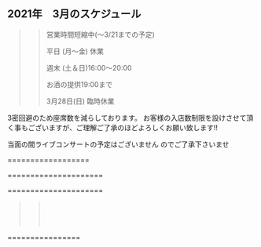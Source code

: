 ## 2021年　3月のスケジュール
 

>>
>>
>>
>>営業時間短縮中(〜3/21までの予定)
>>
>>
>>
>>平日 (月〜金) 休業
>>
>>週末 (土＆日)16:00〜20:00
>>
>>
>>   お酒の提供19:00まで
>>
>>
>>
>>3月28日(日) 臨時休業
>>
>>
>>
>>



3密回避のため座席数を減らしております。
お客様の入店数制限を設けさせて頂く事もございますが、ご理解ご了承のほどよろしくお願い致します!!

>>
>>
>>

当面の間ライブコンサートの予定はございません
のでご了承下さいませ

>>
>>
>>




==================




>>
>>
>>
>>    
>>
>>
>>    
>>    

=====================
>>
>>
>>
>>
>>    
>>    


=====================
>>
>> <br/>
>>
>> 
>> 
>> <br/>
>>
>> 
>>
>>
>> <br/>
>>
>>
>> 
>>
>>  
>>
>>
>>


 ================

